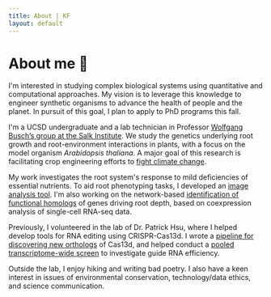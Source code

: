 ```yaml
---
title: About | KF
layout: default
---
```


# About me :seedling:

I'm interested in studying complex biological systems using quantitative and computational approaches. My vision is to leverage this knowledge to engineer synthetic organisms to advance the health of people and the planet. In pursuit of this goal, I plan to apply to PhD programs this fall.

I'm a UCSD undergraduate and a lab technician in Professor [Wolfgang Busch’s group at the Salk Institute]. We study the genetics underlying root growth and root-environment interactions in plants, with a focus on the model organism _Arabidopsis thaliana_. A major goal of this research is facilitating crop engineering efforts to [fight climate change].

My work investigates the root system's response to mild deficiencies of essential nutrients. To aid root phenotyping tasks, I developed an [image analysis tool]. I'm also working on the network-based [identification of  functional homologs] of genes driving root depth, based on coexpression analysis of single-cell RNA-seq data.

Previously, I volunteered in the lab of Dr. Patrick Hsu, where I helped develop tools for RNA editing using CRISPR-Cas13d. I wrote a [pipeline for discovering new orthologs] of Cas13d, and helped conduct a [pooled transcriptome-wide screen] to investigate guide RNA efficiency.

Outside the lab, I enjoy hiking and writing bad poetry. I also have a keen interest in issues of environmental conservation, technology/data ethics, and science communication.

<!-- tailor links to individual projects, once added -->
[Wolfgang Busch’s group at the Salk Institute]: https://busch.salk.edu/ "Busch Lab homepage"
[fight climate change]: https://www.salk.edu/science/power-of-plants/ "Harnessing Plants Initiative"
[image analysis tool]: /projects.html "projects"
[identification of  functional homologs]: /projects.html "projects"
[pipeline for discovering new orthologs]: /projects.html "projects"
[pooled transcriptome-wide screen]: /projects.html "projects"
